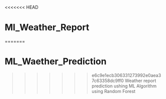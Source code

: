 <<<<<<< HEAD
# Ml_Weather_Report
=======
# ML_Waether_Prediction
>>>>>>> e6c9e1ecb306331273992e0aea37c63358dc9ff0
Weather report prediction ushing ML Algorithm using Random Forest
